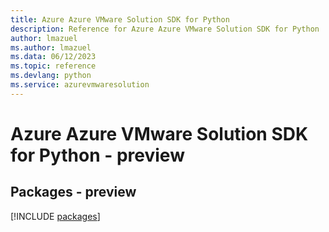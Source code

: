 ```yaml
---
title: Azure Azure VMware Solution SDK for Python
description: Reference for Azure Azure VMware Solution SDK for Python
author: lmazuel
ms.author: lmazuel
ms.data: 06/12/2023
ms.topic: reference
ms.devlang: python
ms.service: azurevmwaresolution
---
```

# Azure Azure VMware Solution SDK for Python - preview
## Packages - preview
[!INCLUDE [packages](azure-vmware-solution-index.md)]